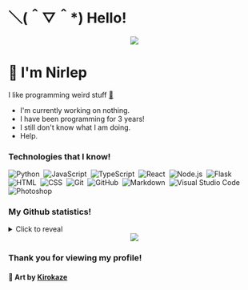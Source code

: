 # ＼(＾▽＾*) Hello!
<div align="center"><img src="https://web.archive.org/web/20211129124306if_/https://camo.githubusercontent.com/fda0ab1bc1204a14fc12df965badd4cbb7c4e98c73ef8042de5d9b11208d0ff5/68747470733a2f2f63646e2e646973636f72646170702e636f6d2f6174746163686d656e74732f3835393333353234373534373939303032362f3838323539333639363933343135343234302f636f6f6c5f6261636b67726f756e645f7468696e675f6c6f6c2e676966"></div>

# 👋 I'm Nirlep

I like programming weird stuff [👀](https://www.youtube.com/watch?v=dQw4w9WgXcQ)

- I'm currently working on nothing.
- I have been programming for 3 years!
- I still don't know what I am doing.
- Help.

### Technologies that I know!

![Python](https://img.shields.io/badge/-Python-05122A?style=for-the-badge&logo=python)&nbsp;
![JavaScript](https://img.shields.io/badge/-JavaScript-05122A?style=for-the-badge&logo=javascript)&nbsp;
![TypeScript](https://img.shields.io/badge/-TypeScript-05122A?style=for-the-badge&logo=typescript)&nbsp;
![React](https://img.shields.io/badge/-React-05122A?style=for-the-badge&logo=react)&nbsp;
![Node.js](https://img.shields.io/badge/-Node.js-05122A?style=for-the-badge&logo=node.js)&nbsp;
![Flask](https://img.shields.io/badge/-Flask-05122A?style=for-the-badge&logo=flask)&nbsp;
![HTML](https://img.shields.io/badge/-HTML-05122A?style=for-the-badge&logo=HTML5)&nbsp;
![CSS](https://img.shields.io/badge/-CSS-05122A?style=for-the-badge&logo=CSS3&logoColor=1572B6)&nbsp;
![Git](https://img.shields.io/badge/-Git-05122A?style=for-the-badge&logo=git)&nbsp;
![GitHub](https://img.shields.io/badge/-GitHub-05122A?style=for-the-badge&logo=github)&nbsp;
![Markdown](https://img.shields.io/badge/-Markdown-05122A?style=for-the-badge&logo=markdown)&nbsp;
![Visual Studio Code](https://img.shields.io/badge/-Visual%20Studio%20Code-05122A?style=for-the-badge&logo=visual-studio-code&logoColor=007ACC)&nbsp;
![Photoshop](https://img.shields.io/badge/-Photoshop-05122A?style=for-the-badge&logo=adobe-photoshop)&nbsp;

### My Github statistics!

<details>
  <summary>Click to reveal</summary>
  <div>
    <br>
    <img src="https://github-readme-stats.vercel.app/api?username=nirlep5252&show_icons=true&theme=radical&count_private=true&include_all_commits=true">
    <img src="https://github-readme-streak-stats.herokuapp.com/?user=Nirlep5252&theme=radical">
    <img src="https://github-readme-stats.vercel.app/api/top-langs/?username=nirlep5252&theme=radical">
  </div>
</details>

<div align="center"><img src="https://web.archive.org/web/20211129124325if_/https://camo.githubusercontent.com/6568fca1d4b347402802b45a502760fb0cd72cf6c08c7259dc3cb99262eb64ed/68747470733a2f2f63646e2e646973636f72646170702e636f6d2f6174746163686d656e74732f3835393333353234373534373939303032362f3838323539333036393230363232393031322f6d795f6c6966652e676966"></div>

### Thank you for viewing my profile!

#### 🎨 Art by **[Kirokaze](https://kirokazepixel.tumblr.com/)**
